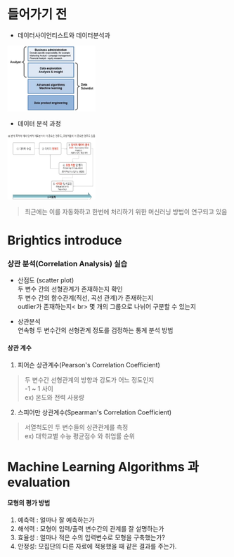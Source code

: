 # 들어가기 전 

- 데이터사이언티스트와 데이터분석과 <br>

<img src="./img/DA_DS.JPG" width="200px" height="150px"></img> <br>
 
 - 데이터 분석 과정 <br>
 
<img src="./img/데이터분석과정.JPG" width="200px" height="150px"></img> <br>
 > 최근에는 이를 자동화하고 한번에 처리하기 위한 머신러닝 방법이 연구되고 있음 
 

# Brightics introduce

### 상관 분석(Correlation Analysis) 실습

- 산점도 (scatter plot) <br>
두 변수 간의 선형관계가 존재하는지 확인 <br>
두 변수 간의 함수관계(직선, 곡선 관계)가 존재하는지 <br>
outlier가 존재하는지< br>
몇 개의 그룹으로 나뉘어 구분할 수 있는지 <br>

- 상관분석 <br>
연속형 두 변수간의 선형관계 정도를 검정하는 통계 분석 방법

#### 상관 계수

1. 피어슨 상관계수(Pearson's Correlation Coefficient) <br>
> 두 변수간 선형관계의 방향과 강도가 어느 정도인지 <br>
> -1 ~ 1 사이 <br> 
> ex) 온도와 전력 사용량 <br>

2. 스피어만 상관계수(Spearman's Correlation Coefficient) <br>
> 서열척도인 두 변수들의 상관관계를 측정  <br>
> ex) 대학교별 수능 평균점수 와 취업률 순위 <br>


# Machine Learning Algorithms 과 evaluation

#### 모형의 평가 방법
1. 예측력 : 얼마나 잘 예측하는가 <br>
2. 해석력 : 모형이 입력/출력 변수간의 관계를 잘 설명하는가 <br>
3. 효율성 : 얼마나 적은 수의 입력변수로 모형을 구축했는가? <br>
4. 안정성: 모집단의 다른 자료에 적용했을 때 같은 결과를 주는가. <br>







 







